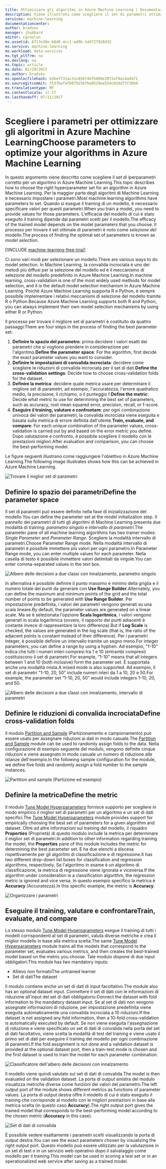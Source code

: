 ```yaml
---
title: Ottimizzare gli algoritmi in Azure Machine Learning | Documentazione Microsoft
description: Viene illustrato come scegliere il set di parametri ottimale per un algoritmo in Azure Machine Learning.
services: machine-learning
documentationcenter: 
author: bradsev
manager: jhubbard
editor: cgronlun
ms.assetid: 6717e30e-b8d8-4cc1-ad0b-1d4727928d32
ms.service: machine-learning
ms.workload: data-services
ms.tgt_pltfrm: na
ms.devlang: na
ms.topic: article
ms.date: 01/29/2017
ms.author: bradsev
ms.openlocfilehash: b3be7f31ac31c656744fb809e3972af0ac4ad4f1
ms.sourcegitcommit: f537befafb079256fba0529ee554c034d73f36b0
ms.translationtype: MT
ms.contentlocale: it-IT
ms.lasthandoff: 07/11/2017
---
```

# <a name="choose-parameters-to-optimize-your-algorithms-in-azure-machine-learning"></a><span data-ttu-id="50c9f-103">Scegliere i parametri per ottimizzare gli algoritmi in Azure Machine Learning</span><span class="sxs-lookup"><span data-stu-id="50c9f-103">Choose parameters to optimize your algorithms in Azure Machine Learning</span></span>
<span data-ttu-id="50c9f-104">In questo argomento viene descritto come scegliere il set di iperparametri corretto per un algoritmo in Azure Machine Learning.</span><span class="sxs-lookup"><span data-stu-id="50c9f-104">This topic describes how to choose the right hyperparameter set for an algorithm in Azure Machine Learning.</span></span> <span data-ttu-id="50c9f-105">Per la maggior parte degli algoritmi di Machine Learning è necessario impostare i parametri.</span><span class="sxs-lookup"><span data-stu-id="50c9f-105">Most machine learning algorithms have parameters to set.</span></span> <span data-ttu-id="50c9f-106">Quando si esegue il training di un modello, è necessario specificare valori per questi parametri.</span><span class="sxs-lookup"><span data-stu-id="50c9f-106">When you train a model, you need to provide values for those parameters.</span></span> <span data-ttu-id="50c9f-107">L'efficacia del modello di cui è stato eseguito il training dipende dai parametri scelti per il modello.</span><span class="sxs-lookup"><span data-stu-id="50c9f-107">The efficacy of the trained model depends on the model parameters that you choose.</span></span> <span data-ttu-id="50c9f-108">Il processo per trovare il set ottimale di parametri è noto come *selezione del modello*.</span><span class="sxs-lookup"><span data-stu-id="50c9f-108">The process of finding the optimal set of parameters is known as *model selection*.</span></span>

[!INCLUDE [machine-learning-free-trial](../../includes/machine-learning-free-trial.md)]

<span data-ttu-id="50c9f-109">Ci sono vari modi per selezionare un modello.</span><span class="sxs-lookup"><span data-stu-id="50c9f-109">There are various ways to do model selection.</span></span> <span data-ttu-id="50c9f-110">In Machine Learning, la convalida incrociata è uno dei metodi più diffusi per la selezione del modello ed è il meccanismo di selezione del modello predefinito in Azure Machine Learning.</span><span class="sxs-lookup"><span data-stu-id="50c9f-110">In machine learning, cross-validation is one of the most widely used methods for model selection, and it is the default model selection mechanism in Azure Machine Learning.</span></span> <span data-ttu-id="50c9f-111">Poiché Azure Machine Learning supporta R e Python, è sempre possibile implementare i relativi meccanismi di selezione del modello tramite R o Python.</span><span class="sxs-lookup"><span data-stu-id="50c9f-111">Because Azure Machine Learning supports both R and Python, you can always implement their own model selection mechanisms by using either R or Python.</span></span>

<span data-ttu-id="50c9f-112">Il processo per trovare il migliore set di parametri è costituito da quattro passaggi:</span><span class="sxs-lookup"><span data-stu-id="50c9f-112">There are four steps in the process of finding the best parameter set:</span></span>

1. <span data-ttu-id="50c9f-113">**Definire lo spazio del parametro**: prima decidere i valori esatti dei parametri che si vogliono prendere in considerazione per l'algoritmo.</span><span class="sxs-lookup"><span data-stu-id="50c9f-113">**Define the parameter space**: For the algorithm, first decide the exact parameter values you want to consider.</span></span>
2. <span data-ttu-id="50c9f-114">**Definire le impostazioni di convalida incrociata**: decidere come scegliere le riduzioni di convalida incrociata per il set di dati.</span><span class="sxs-lookup"><span data-stu-id="50c9f-114">**Define the cross-validation settings**: Decide how to choose cross-validation folds for the dataset.</span></span>
3. <span data-ttu-id="50c9f-115">**Definire la metrica**: decidere quale metrica usare per determinare il migliore set di parametri, ad esempio, l'accuratezza, l'errore quadratico medio, la precisione, il richiamo, o il punteggio f.</span><span class="sxs-lookup"><span data-stu-id="50c9f-115">**Define the metric**: Decide what metric to use for determining the best set of parameters, such as accuracy, root mean squared error, precision, recall, or f-score.</span></span>
4. <span data-ttu-id="50c9f-116">**Eseguire il training, valutare e confrontare**: per ogni combinazione univoca dei valori dei parametri, la convalida incrociata viene eseguita e basata sulla metrica di errore definita dall'utente.</span><span class="sxs-lookup"><span data-stu-id="50c9f-116">**Train, evaluate, and compare**: For each unique combination of the parameter values, cross-validation is carried out by and based on the error metric you define.</span></span> <span data-ttu-id="50c9f-117">Dopo valutazione e confronto, è possibile scegliere il modello con le prestazioni migliori.</span><span class="sxs-lookup"><span data-stu-id="50c9f-117">After evaluation and comparison, you can choose the best-performing model.</span></span>

<span data-ttu-id="50c9f-118">Le figure seguenti illustrano come raggiungere l'obiettivo in Azure Machine Learning.</span><span class="sxs-lookup"><span data-stu-id="50c9f-118">The following image illustrates shows how this can be achieved in Azure Machine Learning.</span></span>

![Trovare il miglior set di parametri](./media/machine-learning-algorithm-parameters-optimize/fig1.png)

## <a name="define-the-parameter-space"></a><span data-ttu-id="50c9f-120">Definire lo spazio dei parametri</span><span class="sxs-lookup"><span data-stu-id="50c9f-120">Define the parameter space</span></span>
<span data-ttu-id="50c9f-121">Il set di parametri può essere definito nella fase di inizializzazione del modello.</span><span class="sxs-lookup"><span data-stu-id="50c9f-121">You can define the parameter set at the model initialization step.</span></span> <span data-ttu-id="50c9f-122">Il pannello dei parametri di tutti gli algoritmi di Machine Learning presenta due modalità di training: *parametro singolo* e *intervallo di parametri*.</span><span class="sxs-lookup"><span data-stu-id="50c9f-122">The parameter pane of all machine learning algorithms has two trainer modes: *Single Parameter* and *Parameter Range*.</span></span> <span data-ttu-id="50c9f-123">Scegliere la modalità intervallo di parametri.</span><span class="sxs-lookup"><span data-stu-id="50c9f-123">Choose Parameter Range mode.</span></span> <span data-ttu-id="50c9f-124">Nella modalità intervallo di parametri è possibile immettere più valori per ogni parametro.</span><span class="sxs-lookup"><span data-stu-id="50c9f-124">In Parameter Range mode, you can enter multiple values for each parameter.</span></span> <span data-ttu-id="50c9f-125">Nella casella di testo è possibile immettere valori delimitati da virgole.</span><span class="sxs-lookup"><span data-stu-id="50c9f-125">You can enter comma-separated values in the text box.</span></span>

![Albero delle decisioni a due classi con innalzamento, parametro singolo](./media/machine-learning-algorithm-parameters-optimize/fig2.png)

 <span data-ttu-id="50c9f-127">In alternativa è possibile definire il punto massimo e minimo della griglia e il numero totale dei punti da generare con **Use Range Builder**.</span><span class="sxs-lookup"><span data-stu-id="50c9f-127">Alternately, you can define the maximum and minimum points of the grid and the total number of points to be generated with **Use Range Builder**.</span></span> <span data-ttu-id="50c9f-128">Per impostazione predefinita, i valori dei parametri vengono generati su una scala lineare.</span><span class="sxs-lookup"><span data-stu-id="50c9f-128">By default, the parameter values are generated on a linear scale.</span></span> <span data-ttu-id="50c9f-129">Ma se è selezionata l'opzione **Scala logaritmica**, i valori vengono generati in scala logaritmica (ovvero, il rapporto dei punti adiacenti è costante invece di rappresentare la loro differenza).</span><span class="sxs-lookup"><span data-stu-id="50c9f-129">But if **Log Scale** is checked, the values are generated in the log scale (that is, the ratio of the adjacent points is constant instead of their difference).</span></span> <span data-ttu-id="50c9f-130">Per i parametri Integer, è possibile definire un intervallo tramite un segno meno.</span><span class="sxs-lookup"><span data-stu-id="50c9f-130">For integer parameters, you can define a range by using a hyphen.</span></span> <span data-ttu-id="50c9f-131">Ad esempio, "1-10" indica che tutti i numeri interi compresi tra 1 e 10 (entrambi compresi) costituiscono il set di parametri.</span><span class="sxs-lookup"><span data-stu-id="50c9f-131">For example, “1-10” means that all integers between 1 and 10 (both inclusive) form the parameter set.</span></span> <span data-ttu-id="50c9f-132">È supportata anche una modalità mista.</span><span class="sxs-lookup"><span data-stu-id="50c9f-132">A mixed mode is also supported.</span></span> <span data-ttu-id="50c9f-133">Ad esempio, il set di parametri "1-10, 20, 50" include numeri interi da 1 a 10, 20 e 50.</span><span class="sxs-lookup"><span data-stu-id="50c9f-133">For example, the parameter set “1-10, 20, 50” would include integers 1-10, 20, and 50.</span></span>

![Albero delle decisioni a due classi con innalzamento, intervallo di parametri](./media/machine-learning-algorithm-parameters-optimize/fig3.png)

## <a name="define-cross-validation-folds"></a><span data-ttu-id="50c9f-135">Definire le riduzioni di convalida incrociata</span><span class="sxs-lookup"><span data-stu-id="50c9f-135">Define cross-validation folds</span></span>
<span data-ttu-id="50c9f-136">Il modulo [Partition and Sample][partition-and-sample] (Partizionamento e campionamento) può essere usato per assegnare riduzioni ai dati in modo casuale.</span><span class="sxs-lookup"><span data-stu-id="50c9f-136">The [Partition and Sample][partition-and-sample] module can be used to randomly assign folds to the data.</span></span> <span data-ttu-id="50c9f-137">Nella configurazione di esempio seguente del modulo, vengono definite cinque riduzioni e viene assegnato in modo casuale un numero di riduzione alle istanze dell'esempio.</span><span class="sxs-lookup"><span data-stu-id="50c9f-137">In the following sample configuration for the module, we define five folds and randomly assign a fold number to the sample instances.</span></span>

![Partition and sample (Partizione ed esempio)](./media/machine-learning-algorithm-parameters-optimize/fig4.png)

## <a name="define-the-metric"></a><span data-ttu-id="50c9f-139">Definire la metrica</span><span class="sxs-lookup"><span data-stu-id="50c9f-139">Define the metric</span></span>
<span data-ttu-id="50c9f-140">Il modulo [Tune Model Hyperparameters][tune-model-hyperparameters] fornisce supporto per scegliere in modo empirico il miglior set di parametri per un algoritmo e un set di dati specifici.</span><span class="sxs-lookup"><span data-stu-id="50c9f-140">The [Tune Model Hyperparameters][tune-model-hyperparameters] module provides support for empirically choosing the best set of parameters for a given algorithm and dataset.</span></span> <span data-ttu-id="50c9f-141">Oltre ad altre informazioni sul training del modello, il riquadro **Properties** (Proprietà) di questo modulo include la metrica per determinare il miglior set di parametri.</span><span class="sxs-lookup"><span data-stu-id="50c9f-141">In addition to other information regarding training the model, the **Properties** pane of this module includes the metric for determining the best parameter set.</span></span> <span data-ttu-id="50c9f-142">E ha due elenchi a discesa rispettivamente per gli algoritmi di classificazione e di regressione.</span><span class="sxs-lookup"><span data-stu-id="50c9f-142">It has two different drop-down list boxes for classification and regression algorithms, respectively.</span></span> <span data-ttu-id="50c9f-143">Se l'algoritmo in esame è un algoritmo di classificazione, la metrica di regressione viene ignorata e viceversa.</span><span class="sxs-lookup"><span data-stu-id="50c9f-143">If the algorithm under consideration is a classification algorithm, the regression metric is ignored and vice versa.</span></span> <span data-ttu-id="50c9f-144">In questo esempio specifico la metrica è **Accuracy** (Accuratezza).</span><span class="sxs-lookup"><span data-stu-id="50c9f-144">In this specific example, the metric is **Accuracy**.</span></span>   

![Organizzare i parametri](./media/machine-learning-algorithm-parameters-optimize/fig5.png)

## <a name="train-evaluate-and-compare"></a><span data-ttu-id="50c9f-146">Eseguire il training, valutare e confrontare</span><span class="sxs-lookup"><span data-stu-id="50c9f-146">Train, evaluate, and compare</span></span>
<span data-ttu-id="50c9f-147">Lo stesso modulo [Tune Model Hyperparameters][tune-model-hyperparameters] esegue il training di tutti i modelli corrispondenti al set di parametri, valuta diverse metriche e crea il miglior modello in base alla metrica scelta.</span><span class="sxs-lookup"><span data-stu-id="50c9f-147">The same [Tune Model Hyperparameters][tune-model-hyperparameters] module trains all the models that correspond to the parameter set, evaluates various metrics, and then creates the best-trained model based on the metric you choose.</span></span> <span data-ttu-id="50c9f-148">Tale modulo dispone di due input obbligatori:</span><span class="sxs-lookup"><span data-stu-id="50c9f-148">This module has two mandatory inputs:</span></span>

* <span data-ttu-id="50c9f-149">Allievo non formato</span><span class="sxs-lookup"><span data-stu-id="50c9f-149">The untrained learner</span></span>
* <span data-ttu-id="50c9f-150">Set di dati</span><span class="sxs-lookup"><span data-stu-id="50c9f-150">The dataset</span></span>

<span data-ttu-id="50c9f-151">Il modulo contiene anche un set di dati di input facoltativo.</span><span class="sxs-lookup"><span data-stu-id="50c9f-151">The module also has an optional dataset input.</span></span> <span data-ttu-id="50c9f-152">Connettere il set di dati con le informazioni di riduzione all'input del set di dati obbligatorio.</span><span class="sxs-lookup"><span data-stu-id="50c9f-152">Connect the dataset with fold information to the mandatory dataset input.</span></span> <span data-ttu-id="50c9f-153">Se al set di dati non vengono assegnate informazioni di riduzione, per impostazione predefinita viene eseguita automaticamente una convalida incrociata a 10 riduzioni.</span><span class="sxs-lookup"><span data-stu-id="50c9f-153">If the dataset is not assigned any fold information, then a 10-fold cross-validation is automatically executed by default.</span></span> <span data-ttu-id="50c9f-154">Se non viene eseguita l'assegnazione di riduzione e viene specificato un set di dati di convalida nella porta del set di dati facoltativo, viene scelta la modalità di test del training e viene usato il primo set di dati per eseguire il training del modello per ogni combinazione di parametri.</span><span class="sxs-lookup"><span data-stu-id="50c9f-154">If the fold assignment is not done and a validation dataset is provided at the optional dataset port, then a train-test mode is chosen and the first dataset is used to train the model for each parameter combination.</span></span>

![Classificatore dell'albero delle decisioni con innalzamento](./media/machine-learning-algorithm-parameters-optimize/fig6a.png)

<span data-ttu-id="50c9f-156">Il modello viene quindi valutato sul set di dati di convalida.</span><span class="sxs-lookup"><span data-stu-id="50c9f-156">The model is then evaluated on the validation dataset.</span></span> <span data-ttu-id="50c9f-157">La porta di output sinistra del modulo visualizza metriche diverse come funzioni dei valori del parametro.</span><span class="sxs-lookup"><span data-stu-id="50c9f-157">The left output port of the module shows different metrics as functions of parameter values.</span></span> <span data-ttu-id="50c9f-158">La porta di output destra offre il modello di cui è stato eseguito il training che corrisponde al modello con le migliori prestazioni in base alla metrica scelta (in questo caso **Accuracy**).</span><span class="sxs-lookup"><span data-stu-id="50c9f-158">The right output port gives the trained model that corresponds to the best-performing model according to the chosen metric (**Accuracy** in this case).</span></span>  

![Set di dati di convalida](./media/machine-learning-algorithm-parameters-optimize/fig6b.png)

<span data-ttu-id="50c9f-160">È possibile vedere esattamente i parametri scelti visualizzando la porta di output destra.</span><span class="sxs-lookup"><span data-stu-id="50c9f-160">You can see the exact parameters chosen by visualizing the right output port.</span></span> <span data-ttu-id="50c9f-161">Questo modello può essere utilizzato per la valutazione in un set di test o in un servizio web operativo dopo il salvataggio come modello per il training.</span><span class="sxs-lookup"><span data-stu-id="50c9f-161">This model can be used in scoring a test set or in an operationalized web service after saving as a trained model.</span></span>

<!-- Module References -->
[partition-and-sample]: https://msdn.microsoft.com/library/azure/a8726e34-1b3e-4515-b59a-3e4a475654b8/
[tune-model-hyperparameters]: https://msdn.microsoft.com/library/azure/038d91b6-c2f2-42a1-9215-1f2c20ed1b40/
